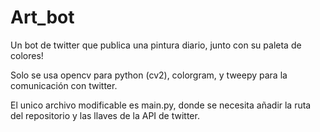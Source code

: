 # Art_bot
Un bot de twitter que publica una pintura diario, junto con su paleta de colores!

Solo se usa opencv para python (cv2), colorgram, y tweepy para la comunicación con twitter.

El unico archivo modificable es main.py, donde se necesita añadir la ruta del repositorio y las llaves de la API de twitter.
